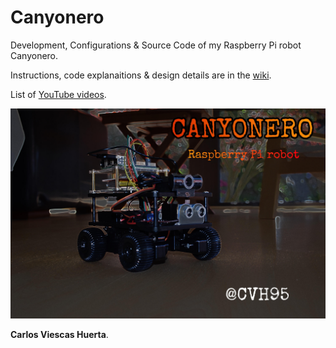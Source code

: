 # Canyonero

Development, Configurations &amp; Source Code of my Raspberry Pi robot Canyonero.

Instructions, code explanaitions &amp; design details are in the [wiki](https://github.com/CVH95/Canyonero/wiki).

List of [YouTube videos]().

![Canyonero Wallpaper](docs/wallpaper.jpg)

**Carlos Viescas Huerta**.